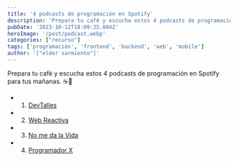 ```yaml
---
title: '4 podcasts de programación en Spotify'
description: 'Prepara tu café y escucha estos 4 podcasts de programación en Spotify para tus mañanas.'
pubDate: '2023-10-12T18:09:35.804Z'
heroImage: '/post/podcast.webp'
categories: ["recurso"]
tags: ['programación', 'frontend', 'backend', 'web', 'mobile']
author: '["elder sarmiento"]'
---
```

Prepara tu café y escucha estos 4 podcasts de programación en Spotify para tus mañanas. ☕🎤

- 1.  [DevTalles](https://open.spotify.com/show/0jrfxcnCrD7N9tlA0BGJp5?si=db00d0dc1ba2434c)
- 2.  [Web Reactiva](https://open.spotify.com/show/59878neWF4cPVmpPmvIZTF?si=d88f646f31574b1a)
- 3.  [No me da la Vida](https://open.spotify.com/show/0RctycUmwttpDjMvKovO7r?si=1d74687bd5d44a3b)
- 4.  [Programador X](https://open.spotify.com/show/6iuwL4j3oyaMZyBThzv7Hq?si=9e6a329582ab4b24)
